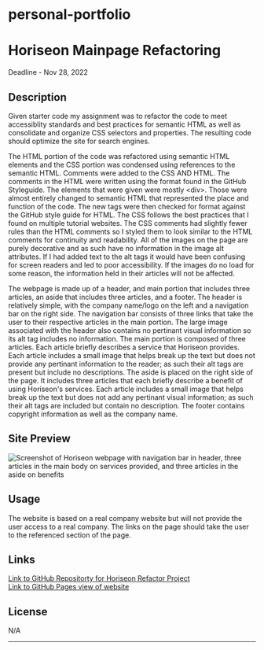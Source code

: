 # personal-portfolio

# Horiseon Mainpage Refactoring
Deadline - Nov 28, 2022

## Description

Given starter code my assignment was to refactor the code to meet accessiblity standards and best practices for semantic HTML as well as consolidate and organize CSS selectors and properties. The resulting code should optimize the site for search engines.

The HTML portion of the code was refactored using semantic HTML elements and the CSS portion was condensed using references to the semantic HTML. Comments were added to the CSS AND HTML. The comments in the
HTML were written using the format found in the GitHub Styleguide. The elements that were given were mostly &lt;div&gt;. Those were almost entirely changed to semantic HTML that represented the place and function of the code. The new tags were then checked for format against the GitHub style guide for HTML. The CSS follows the best practices that I found on multiple tutorial websites. The CSS comments had slightly fewer rules than the HTML comments so I styled them to look similar to the HTML comments for continuity and readability. All of the images on the page are purely decorative and as such have no information in the image alt attributes. If I had added text to the alt tags it would have been confusing for screen readers and led to poor accessibility. If the images do no load for some reason, the information held in their articles will not be affected.

The webpage is made up of a header, and main portion that includes three articles, an aside that includes three articles, and a footer. The header is relatively simple, with the company name/logo on the left and a navigation bar on the right side. The navigation bar consists of three links that take the user to their respective articles in the main portion. The large image associated with the header also contains no pertinant visual information so its alt tag includes no information. The main portion is composed of three articles. Each article briefly describes a service that Horiseon provides. Each article includes a small image that helps break up the text but does not provide any pertinant information to the reader; as such their alt tags are present but include no descriptions. The aside is placed on the right side of the page. It includes three articles that each briefly describe a benefit of using Horiseon's services. Each article includes a small image that helps break up the text but does not add any pertinant visual information; as such their alt tags are included but contain no description. The footer contains copyright information as well as the company name. 


## Site Preview

![Screenshot of Horiseon webpage with navigation bar in header, three articles in the main body on services provided, and three articles in the aside on benefits](/assets/images/jrwesch.github.io_horiseon-mainpage-refactor_.png?raw=true "Horiseon Mainpage")


## Usage

The website is based on a real company website but will not provide the user access to a real company. The links on the page should take the user to the referenced section of the page.

## Links

[Link to GitHub Repositorty for Horiseon Refactor Project](https://github.com/jrwesch/horiseon-mainpage-refactor) <br> 
[Link to GitHub Pages view of website](https://jrwesch.github.io/horiseon-mainpage-refactor)

## License

N/A

---
